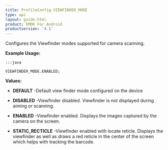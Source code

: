 ```yaml
---
title: ProfileConfig.VIEWFINDER_MODE
type: api
layout: guide.html
product: EMDK For Android
productversion: '4.1'
---
```



Configures the Viewfinder modes supported for camera scanning.
 
 

**Example Usage:**
	
	:::java
	
	VIEWFINDER_MODE.ENABLED;
	


**Values:**

* **DEFAULT** -Default view finder mode configured on the device

* **DISABLED** -Viewfinder disabled. Viewfinder is not displayed during aiming or scanning.

* **ENABLED** -Viewfinder enabled. Displays the images captured by the camera on the screen.

* **STATIC_RECTICLE** -Viewfinder enabled with locate reticle.
 Displays the viewfinder as well as draws a red reticle in the center of the screen which helps with tracking the barcode.












